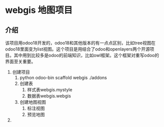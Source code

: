 # webgis 地图项目
## 介绍
该项目用odoo18开发的，odoo18和其他版本的有一点点区别，比如tree视图在odoo18里面变为list视图。这个项目是用结合了odoo和openlayers两个开源项目。其中用到比较多是odoo的前端知识，比如owl框架。这个框架对重写odoo的界面至关重要。
1. 创建项目
   1. python odoo-bin scaffold webgis ./addons 
   2. 创建表
      1. 样式表webgis.mystyle
      2. 数据表webgis.webgis
   3. 创建地图视图
      1. 标注视图
      2. 预览地图
2. 
   



